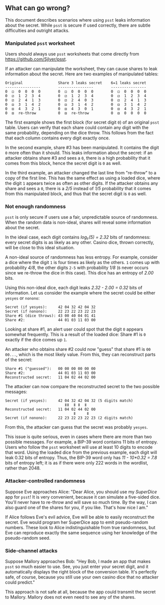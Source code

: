 ## What can go wrong?

This document describes scenarios where using `psst` leaks information about the secret. While `psst` is secure if used correctly, there are subtle difficulties and outright attacks.

### Manipulated `psst` worksheet

Users should always use `psst` worksheets that come directly from
https://github.com/Sjlver/psst.

If an attacker can manipulate the worksheet, they can cause shares to leak
information about the secret. Here are two examples of manipulated tables:

```
Original                Share 3 leaks secret    6=1 leaks secret
----------------        ----------------        ----------------
0  ⚀  0  0  0  0        0  ⚀  0  0  0  0        0  ⚀  0  0  0  0
0  ⚁  1  2  3  4        0  ⚁  1  2  3  4        0  ⚁  1  2  3  4
0  ⚂  2  4  1  3        0  ⚂  2  4  0  3        0  ⚂  2  4  1  3
0  ⚃  3  1  4  2        0  ⚃  3  1  4  2        0  ⚃  3  1  4  2
0  ⚄  4  3  2  1        0  ⚄  4  3  0  1        0  ⚄  4  3  2  1
0  ⚅  re-throw          0  ⚅  re-throw          0  ⚅  0  0  0  0
```

The first example shows the first block (for secret digit `0`) of an original
`psst` table. Users can verify that each share could contain any digit with the
same probability, depending on the dice throw. This follows from the fact that
each column contains every digit exactly once.

In the second example, share #3 has been manipulated. It contains the digit `0`
more often than it should. This leaks information about the secret: if an
attacker obtains share #3 and sees a `0`, there is a high probability that it
comes from this block, hence the secret digit is `0` as well.

In the third example, an attacker changed the last line from "re-throw" to a
copy of the first line. This has the same effect as using a loaded dice, where
the digit `1` appears twice as often as other digits. If the attacker obtains
any share and sees a `0`, there is a _2/5_ instead of _1/5_ probability that it
comes from this manipulated block, and thus that the secret digit is `0` as
well.

### Not enough randomness

`psst` is only secure if users use a fair, unpredictable source of randomness.
When the random data is non-ideal, shares will reveal some information about the
secret.

In the ideal case, each digit contains _log₂(5) = 2.32_ bits of randomness:
every secret digits is as likely as any other. Casino dice, thrown correctly,
will be close to this ideal situation.

A non-ideal source of randomness has less entropy. For example, consider a dice
where the digit `1` is four times as likely as the others. `1` comes up with
probability _4/8_, the other digits `2-5` with probability _1/8_ (`6` never
occurs since we re-throw the dice in this case). This dice has an entropy of
_2.00_ bits.

Using this non-ideal dice, each digit leaks _2.32 - 2.00 = 0.32_ bits of
information. Let us consider the example where the secret could be either
`yesyes` or `nonono`:

```
Secret (if yesyes):     42 04 32 42 04 32
Secret (if nonono):     22 23 22 23 22 23
Share #1 (dice throws): 43 00 40 04 01 41
Share #2:               44 01 03 11 03 00
```

Looking at share #1, an alert user could spot that the digit `0` appears
somewhat frequently. This is a result of the loaded dice: Share #1 is `0`
exactly if the dice comes up `1`.

An attacker who obtains share #2 could now "guess" that share #1 is `00 00...`,
which is the most likely value. From this, they can reconstruct parts of the
secret:

```
Share #1 ("guessed"):   00 00 00 00 00 00
Share #2:               44 01 03 11 03 00
Reconstructed secret:   11 04 02 44 02 00
```

The attacker can now compare the reconstructed secret to the two possible
messages:

```
Secret (if yesyes):     42 04 32 42 04 32 (5 digits match)
                           ǁǁ  ǁ ǁ  ǁ
Reconstructed secret:   11 04 02 44 02 00
                               ǁ     ǁ
Secret (if nonono):     22 23 22 23 22 23 (2 digits match)
```

From this, the attacker can guess that the secret was probably `yesyes`.

This issue is quite serious, even in cases where there are more than two
possible messages. For example, a BIP-39 word contains 11 bits of entropy. Users
who follow the `psst` worksheet will use at least 10 digits to encode that word.
Using the loaded dice from the previous example, each digit will leak 0.32 bits
of entropy. Thus, the BIP-39 word only has _11 - 10\*0.32 = 7.8_ bits of entropy
left; it is as if there were only 222 words in the wordlist, rather than 2048.

### Attacker-controlled randomness

Suppose Eve approaches Alice: "Dear Alice, you should use my _SuperDice_ app for
`psst`! It is very convenient, because it can simulate a five-sided dice. You'll
never have to re-throw and will save so much time. By the way, I can also guard
one of the shares for you, if you like. That's how nice I am."

If Alice follows Eve's evil advice, Eve will be able to easily reconstruct the
secret. Eve would program her SuperDice app to emit pseudo-random numbers. These
look to Alice indistinguishable from true randomness, but Eve can reproduce
exactly the same sequence using her knowledge of the pseudo-random seed.

### Side-channel attacks

Suppose Mallory approaches Bob: "Hey Bob, I made an app that makes `psst` so
much easier to use. See, you just enter your secret digit, and it automatically
displays the right block of the conversion table. It's perfectly safe, of
course, because you still use your own casino dice that no attacker could
predict."

This approach is not safe at all, because the app could transmit the secret to
Mallory. Mallory does not even need to see any of the shares.
